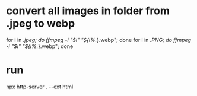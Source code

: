 # convert all images in folder from .jpeg to webp
for i in *.jpeg; do ffmpeg -i "$i" "${i%.*}.webp"; done
for i in *.PNG; do ffmpeg -i "$i" "${i%.*}.webp"; done

# run 

npx http-server . --ext html
